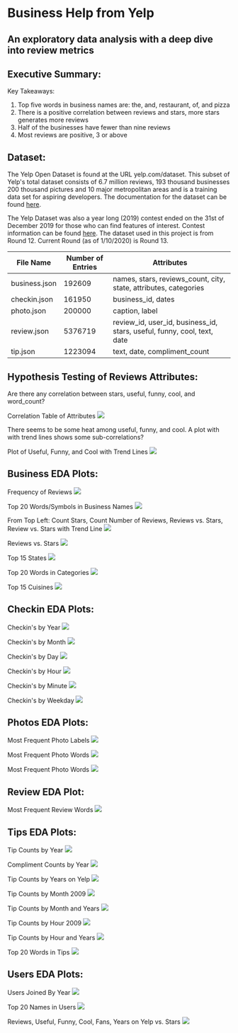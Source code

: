 Business Help from Yelp
===
An exploratory data analysis with a deep dive into review metrics
---

**Executive Summary:**
---
Key Takeaways:
1. Top five words in business names are: the, and, restaurant, of, and pizza
2. There is a positive correlation between reviews and stars, more stars generates more reviews
3. Half of the businesses have fewer than nine reviews
4. Most reviews are positive, 3 or above


**Dataset:**
---
The Yelp Open Dataset is found at the URL yelp.com/dataset. This subset of Yelp's total dataset consists of 6.7 million reviews, 193 thousand businesses 200 thousand pictures and 10 major metropolitan areas and is a training data set for aspiring developers. The documentation for the dataset can be found [here](https://www.yelp.com/dataset/documentation/main).

The Yelp Dataset was also a year long (2019) contest ended on the 31st of December 2019 for those who can find features of interest. Contest information can be found [here](https://www.yelp.com/dataset/challenge). The dataset used in this project is from Round 12. Current Round (as of 1/10/2020) is Round 13.


| File Name | Number of Entries | Attributes |
| --------------- | ---------------| ------------------------------------------------------------|
| business.json | 192609 | names, stars, reviews_count, city, state, attributes, categories |
| checkin.json | 161950 | business_id, dates |
| photo.json | 200000 | caption, label |
| review.json | 5376719 | review_id, user_id, business_id, stars, useful, funny, cool, text, date |
| tip.json | 1223094 | text, date, compliment_count |

**Hypothesis Testing of Reviews Attributes:**
---
Are there any correlation between stars, useful, funny, cool, and word_count?

Correlation Table of Attributes
![](pics/hypo_pic1.png)

There seems to be some heat among useful, funny, and cool. A plot with with trend lines shows some sub-correlations?

Plot of Useful, Funny, and Cool with Trend Lines
![](pics/hypo_pic2.png)



**Business EDA Plots:**
---
Frequency of Reviews
![](pics/biz_pic1.png)


Top 20 Words/Symbols in Business Names
![](pics/biz_pic2.png)

From Top Left: Count Stars, Count Number of Reviews, Reviews vs. Stars, Review vs. Stars with Trend Line
![](pics/biz_pic3.png)


Reviews vs. Stars
![](pics/biz_pic4.png)


Top 15 States
![](pics/biz_pic5.png)


Top 20 Words in Categories
![](pics/biz_pic6.png)


Top 15 Cuisines
![](pics/biz_pic7.png)



**Checkin EDA Plots:**
---
Checkin's by Year
![](pics/checkin_pic1.png)


Checkin's by Month
![](pics/checkin_pic2.png)


Checkin's by Day
![](pics/checkin_pic3.png)


Checkin's by Hour
![](pics/checkin_pic4.png)


Checkin's by Minute
![](pics/checkin_pic5.png)


Checkin's by Weekday
![](pics/checkin_pic6.png)



**Photos EDA Plots:**
---
Most Frequent Photo Labels
![](pics/pic_pic1.png)


Most Frequent Photo Words
![](pics/pic_pic2.png)


Most Frequent Photo Words
![](pics/pic_pic2.png)



**Review EDA Plot:**
---
Most Frequent Review Words
![](pics/reviews_pic1.png)



**Tips EDA Plots:**
---
Tip Counts by Year
![](pics/tips_pic1.png)


Compliment Counts by Year
![](pics/tips_pic2.png)


Tip Counts by Years on Yelp
![](pics/tips_pic3.png)


Tip Counts by Month 2009
![](pics/tips_pic4.png)


Tip Counts by Month and Years
![](pics/tips_pic5.png)


Tip Counts by Hour 2009
![](pics/tips_pic6.png)


Tip Counts by Hour and Years
![](pics/tips_pic7.png)


Top 20 Words in Tips
![](pics/tips_pic8.png)



**Users EDA Plots:**
---
Users Joined By Year
![](pics/users_pic1.png)


Top 20 Names in Users
![](pics/users_pic2.png)


Reviews, Useful, Funny, Cool, Fans, Years on Yelp vs. Stars
![](pics/users_pic3.png)

